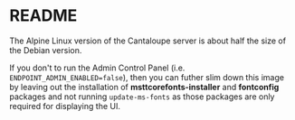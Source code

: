 # README

The Alpine Linux version of the Cantaloupe server is about half the size of the Debian version.

If you don't to run the Admin Control Panel (i.e. `ENDPOINT_ADMIN_ENABLED=false`), then you can futher slim down this image by leaving out the installation of **msttcorefonts-installer** and **fontconfig** packages and not running `update-ms-fonts` as those packages are only required for displaying the UI.

